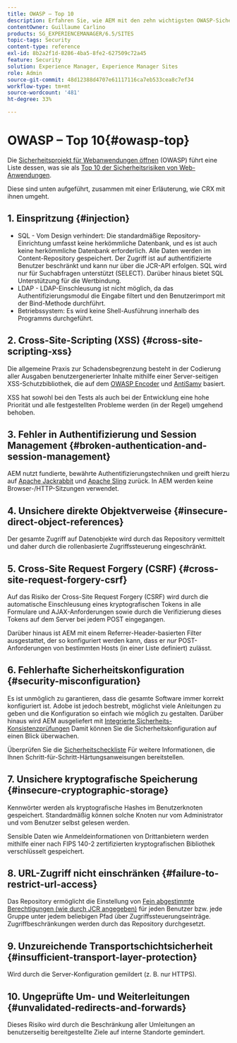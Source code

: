 ```yaml
---
title: OWASP – Top 10
description: Erfahren Sie, wie AEM mit den zehn wichtigsten OWASP-Sicherheitsrisiken umgeht.
contentOwner: Guillaume Carlino
products: SG_EXPERIENCEMANAGER/6.5/SITES
topic-tags: Security
content-type: reference
exl-id: 8b2a2f1d-8286-4ba5-8fe2-627509c72a45
feature: Security
solution: Experience Manager, Experience Manager Sites
role: Admin
source-git-commit: 48d12388d4707e61117116ca7eb533cea8c7ef34
workflow-type: tm+mt
source-wordcount: '481'
ht-degree: 33%

---
```


# OWASP – Top 10{#owasp-top}

Die [Sicherheitsprojekt für Webanwendungen öffnen](https://owasp.org/) (OWASP) führt eine Liste dessen, was sie als [Top 10 der Sicherheitsrisiken von Web-Anwendungen](https://owasp.org/www-project-top-ten/).

Diese sind unten aufgeführt, zusammen mit einer Erläuterung, wie CRX mit ihnen umgeht.

## 1. Einspritzung {#injection}

* SQL - Vom Design verhindert: Die standardmäßige Repository-Einrichtung umfasst keine herkömmliche Datenbank, und es ist auch keine herkömmliche Datenbank erforderlich. Alle Daten werden im Content-Repository gespeichert. Der Zugriff ist auf authentifizierte Benutzer beschränkt und kann nur über die JCR-API erfolgen. SQL wird nur für Suchabfragen unterstützt (SELECT). Darüber hinaus bietet SQL Unterstützung für die Wertbindung.
* LDAP - LDAP-Einschleusung ist nicht möglich, da das Authentifizierungsmodul die Eingabe filtert und den Benutzerimport mit der Bind-Methode durchführt.
* Betriebssystem: Es wird keine Shell-Ausführung innerhalb des Programms durchgeführt.

## 2. Cross-Site-Scripting (XSS) {#cross-site-scripting-xss}

Die allgemeine Praxis zur Schadensbegrenzung besteht in der Codierung aller Ausgaben benutzergenerierter Inhalte mithilfe einer Server-seitigen XSS-Schutzbibliothek, die auf dem [OWASP Encoder](https://owasp.org/www-project-java-encoder/) und [AntiSamy](https://wiki.owasp.org/index.php/Category:OWASP_AntiSamy_Project) basiert.

XSS hat sowohl bei den Tests als auch bei der Entwicklung eine hohe Priorität und alle festgestellten Probleme werden (in der Regel) umgehend behoben.

## 3. Fehler in Authentifizierung und Session Management {#broken-authentication-and-session-management}

AEM nutzt fundierte, bewährte Authentifizierungstechniken und greift hierzu auf [Apache Jackrabbit](https://jackrabbit.apache.org/jcr/index.html) und [Apache Sling](https://sling.apache.org/) zurück. In AEM werden keine Browser-/HTTP-Sitzungen verwendet.

## 4. Unsichere direkte Objektverweise {#insecure-direct-object-references}

Der gesamte Zugriff auf Datenobjekte wird durch das Repository vermittelt und daher durch die rollenbasierte Zugriffssteuerung eingeschränkt.

## 5. Cross-Site Request Forgery (CSRF) {#cross-site-request-forgery-csrf}

Auf das Risiko der Cross-Site Request Forgery (CSRF) wird durch die automatische Einschleusung eines kryptografischen Tokens in alle Formulare und AJAX-Anforderungen sowie durch die Verifizierung dieses Tokens auf dem Server bei jedem POST eingegangen.

Darüber hinaus ist AEM mit einem Referrer-Header-basierten Filter ausgestattet, der so konfiguriert werden kann, dass er *nur* POST-Anforderungen von bestimmten Hosts (in einer Liste definiert) zulässt.

## 6. Fehlerhafte Sicherheitskonfiguration {#security-misconfiguration}

Es ist unmöglich zu garantieren, dass die gesamte Software immer korrekt konfiguriert ist. Adobe ist jedoch bestrebt, möglichst viele Anleitungen zu geben und die Konfiguration so einfach wie möglich zu gestalten. Darüber hinaus wird AEM ausgeliefert mit [Integrierte Sicherheits-Konsistenzprüfungen](/help/sites-administering/operations-dashboard.md) Damit können Sie die Sicherheitskonfiguration auf einen Blick überwachen.

Überprüfen Sie die [Sicherheitscheckliste](/help/sites-administering/security-checklist.md) Für weitere Informationen, die Ihnen Schritt-für-Schritt-Härtungsanweisungen bereitstellen.

## 7. Unsichere kryptografische Speicherung {#insecure-cryptographic-storage}

Kennwörter werden als kryptografische Hashes im Benutzerknoten gespeichert. Standardmäßig können solche Knoten nur vom Administrator und vom Benutzer selbst gelesen werden.

Sensible Daten wie Anmeldeinformationen von Drittanbietern werden mithilfe einer nach FIPS 140-2 zertifizierten kryptografischen Bibliothek verschlüsselt gespeichert.

## 8. URL-Zugriff nicht einschränken {#failure-to-restrict-url-access}

Das Repository ermöglicht die Einstellung von [Fein abgestimmte Berechtigungen (wie durch JCR angegeben)](https://developer.adobe.com/experience-manager/reference-materials/spec/jcr/2.0/16_Access_Control_Management.html) für jeden Benutzer bzw. jede Gruppe unter jedem beliebigen Pfad über Zugriffssteuerungseinträge. Zugriffbeschränkungen werden durch das Repository durchgesetzt.

## 9. Unzureichende Transportschichtsicherheit {#insufficient-transport-layer-protection}

Wird durch die Server-Konfiguration gemildert (z. B. nur HTTPS).

## 10. Ungeprüfte Um- und Weiterleitungen {#unvalidated-redirects-and-forwards}

Dieses Risiko wird durch die Beschränkung aller Umleitungen an benutzerseitig bereitgestellte Ziele auf interne Standorte gemindert.
